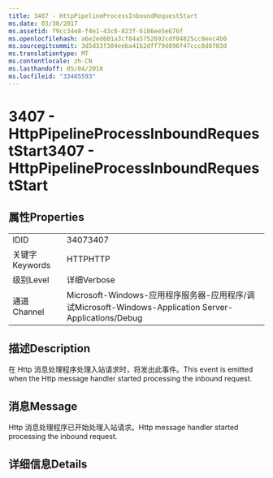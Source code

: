 ```yaml
---
title: 3407 - HttpPipelineProcessInboundRequestStart
ms.date: 03/30/2017
ms.assetid: f9cc34e8-f4e1-43c8-823f-6186ee5e676f
ms.openlocfilehash: a6e2ed601a3cf84a5752692cdf04825cc8eec4b0
ms.sourcegitcommit: 3d5d33f384eeba41b2dff79d096f47ccc8d8f03d
ms.translationtype: MT
ms.contentlocale: zh-CN
ms.lasthandoff: 05/04/2018
ms.locfileid: "33465593"
---
```

# <a name="3407---httppipelineprocessinboundrequeststart"></a><span data-ttu-id="511a1-102">3407 - HttpPipelineProcessInboundRequestStart</span><span class="sxs-lookup"><span data-stu-id="511a1-102">3407 - HttpPipelineProcessInboundRequestStart</span></span>
## <a name="properties"></a><span data-ttu-id="511a1-103">属性</span><span class="sxs-lookup"><span data-stu-id="511a1-103">Properties</span></span>  
  
|||  
|-|-|  
|<span data-ttu-id="511a1-104">ID</span><span class="sxs-lookup"><span data-stu-id="511a1-104">ID</span></span>|<span data-ttu-id="511a1-105">3407</span><span class="sxs-lookup"><span data-stu-id="511a1-105">3407</span></span>|  
|<span data-ttu-id="511a1-106">关键字</span><span class="sxs-lookup"><span data-stu-id="511a1-106">Keywords</span></span>|<span data-ttu-id="511a1-107">HTTP</span><span class="sxs-lookup"><span data-stu-id="511a1-107">HTTP</span></span>|  
|<span data-ttu-id="511a1-108">级别</span><span class="sxs-lookup"><span data-stu-id="511a1-108">Level</span></span>|<span data-ttu-id="511a1-109">详细</span><span class="sxs-lookup"><span data-stu-id="511a1-109">Verbose</span></span>|  
|<span data-ttu-id="511a1-110">通道</span><span class="sxs-lookup"><span data-stu-id="511a1-110">Channel</span></span>|<span data-ttu-id="511a1-111">Microsoft-Windows-应用程序服务器-应用程序/调试</span><span class="sxs-lookup"><span data-stu-id="511a1-111">Microsoft-Windows-Application Server-Applications/Debug</span></span>|  
  
## <a name="description"></a><span data-ttu-id="511a1-112">描述</span><span class="sxs-lookup"><span data-stu-id="511a1-112">Description</span></span>  
 <span data-ttu-id="511a1-113">在 Http 消息处理程序处理入站请求时，将发出此事件。</span><span class="sxs-lookup"><span data-stu-id="511a1-113">This event is emitted when the Http message handler started processing the inbound request.</span></span>  
  
## <a name="message"></a><span data-ttu-id="511a1-114">消息</span><span class="sxs-lookup"><span data-stu-id="511a1-114">Message</span></span>  
 <span data-ttu-id="511a1-115">Http 消息处理程序已开始处理入站请求。</span><span class="sxs-lookup"><span data-stu-id="511a1-115">Http message handler started processing the inbound request.</span></span>  
  
## <a name="details"></a><span data-ttu-id="511a1-116">详细信息</span><span class="sxs-lookup"><span data-stu-id="511a1-116">Details</span></span>
